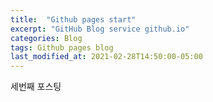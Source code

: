 ```yaml
---
title:  "Github pages start"
excerpt: "GitHub Blog service github.io"
categories: Blog
tags: Github pages blog
last_modified_at: 2021-02-28T14:50:00-05:00
---
```


세번째 포스팅
